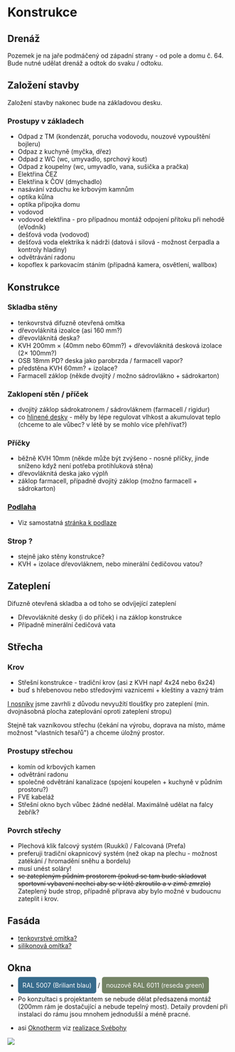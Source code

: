 # Konstrukce

## Drenáž

Pozemek je na jaře podmáčený od západní strany - od pole a domu č. 64.
Bude nutné udělat drenáž a odtok do svaku / odtoku.

## Založení stavby

Založení stavby nakonec bude na základovou desku.

### Prostupy v základech

- Odpad z TM (kondenzát, porucha vodovodu, nouzové vypouštění bojleru)
- Odpaz z kuchyně (myčka, dřez)
- Odpad z WC (wc, umyvadlo, sprchový kout)
- Odpad z koupelny (wc, umyvadlo, vana, sušička a pračka)
- Elektřina ČEZ
- Elektřina k ČOV (dmychadlo)
- nasávání vzduchu ke krbovým kamnům
- optika kůlna
- optika přípojka domu
- vodovod
- vodovod elektřina - pro případnou montáž odpojení přítoku při nehodě (eVodník)
- dešťová voda (vodovod)
- dešťová voda elektrika k nádrži (datová i silová - možnost čerpadla a kontroly hladiny)
- odvětrávání radonu
- kopoflex k parkovacím stáním (případná kamera, osvětlení, wallbox)

## Konstrukce

### Skladba stěny

- tenkovrstvá difuzně otevřená omítka
- dřevovláknitá izoalce (asi 160 mm?)
- dřevovláknitá deska?
- KVH 200mm × (40mm nebo 60mm?) + dřevovláknitá desková izolace (2× 100mm?)
- OSB 18mm PD? deska jako parobrzda / farmacell vapor?
- předstěna KVH 60mm? + izolace?
- Farmacell záklop (někde dvojitý / možno sádrovlákno + sádrokarton)

### Zaklopení stěn / příček

- dvojitý záklop sádrokatronem / sádrovláknem (farmacell / rigidur)
- co [hlinené desky](https://www.prirodnistavba.cz/hlineny-panel-deska-tl-16-mm-13670.html) - měly by lépe regulovat
  vlhkost a akumulovat teplo (chceme to ale vůbec? v létě by se mohlo více přehřívat?)

### Příčky

- běžně KVH 10mm (někde může být zvýšeno - nosné příčky, jinde sníženo když není potřeba protihluková stěna)
- dřevovláknitá deska jako výplň
- záklop farmacell, případně dvojitý záklop (možno farmacell + sádrokarton)

### [Podlaha](./Podlaha.md)

- Viz samostatná [stránka k podlaze](./Podlaha.md)

### Strop ?

- stejně jako stěny konstrukce?
- KVH + izolace dřevovláknem, nebo minerální čedičovou vatou?

## Zateplení

Difuzně otevřená skladba a od toho se odvíjející zateplení

- Dřevovláknité desky (i do příček) i na záklop konstrukce
- Případně minerální čedičová vata

## Střecha

### Krov

- Střešní konstrukce - tradiční krov (asi z KVH např 4x24 nebo 6x24)
- buď s hřebenovou nebo středovými vaznicemi + kleštiny a vazný trám

[I nosníky](https://www.pasivnidomy.cz/detaily/sikma-strecha-z-i-nosniku-v-miste-hrebene-vrcholova-vaznice-pod-konstrukci-strechy-29) jsme zavrhli z důvodu nevyužítí tloušťky pro zateplení (min. dvojnásobná plocha zateplování oproti zateplení stropu)

Stejně tak vazníkovou střechu (čekání na výrobu, doprava na místo, máme možnost "vlastních tesařů") a chceme úložný prostor.

### Prostupy střechou

- komín od krbových kamen
- odvětrání radonu
- společné odvětrání kanalizace (spojení koupelen + kuchyně v půdním prostoru?)
- FVE kabeláž
- Střešní okno bych vůbec žádné nedělal. Maximálně udělat na falcy žebřík?

### Povrch střechy

- Plechová klik falcový systém (Ruukki) / Falcovaná (Prefa)
- preferuji tradiční okapnicový systém (než okap na plechu - možnost zatékání / hromadění sněhu a bordelu)
- musí unést soláry!
- ~~se zatepleným půdním prostorem (pokud se tam bude skladovat sportovní vybavení nechci aby se v létě zkroutilo a v zimě
  zmrzlo)~~ Zateplený bude strop, případně příprava aby bylo možné v budoucnu zateplit i krov.

## Fasáda

- [tenkovrstvé omítka?](https://baumit.cz/produkty/fasadni-omitky-a-barvy/fasadni-omitky/baumit-opentop)
- [silikonová omítka?](https://knauf.com/cs-CZ/knauf-insulation/reseni/oblasti-aplikace/drevostavby/difuzne-otevrena-obvodova-stena-drevostavby)

## Okna

- <span style="color: #fff; background-color: #376B8C; padding: 10px; border-radius: 5px;">RAL 5007 (Briliant
  blau)</span> / <span style="color: #fff; background-color: #758466; padding: 10px; border-radius: 5px;">nouzově RAL
  6011 (reseda green)</span>


- Po konzultaci s projektantem se nebude dělat předsazená montáž (200mm rám je dostačující a nebude tepelný most). 
Detaily provdení při instalaci do rámu jsou mnohem jednodušší a méně pracné.
- asi [Oknotherm](https://www.oknotherm.cz/plastova-okna)
  viz [realizace Svébohy](https://www.oknotherm.cz/inspirace/plast/rodinny-dum-svebohy)

[![](https://www.oknotherm.cz/images/inspirace/plast/rodinny-dum-svebohy/xl/06.jpg?91707556)](https://www.oknotherm.cz/inspirace/plast/rodinny-dum-svebohy)
